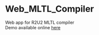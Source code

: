 # Web_MLTL_Compiler
Web app for R2U2 MLTL compiler  
Demo available online [here](http://vtool.herokuapp.com/)
